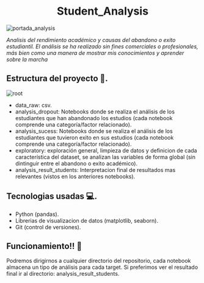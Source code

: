 <h1 align='center'>Student_Analysis</h1>

![portada_analysis](https://github.com/jarodriguezf/Student_Analysis/assets/112967594/81d74763-75b5-4517-b9d9-7f9d5e222a9c)

*Analisis del rendimiento académico y causas del abandono o exito estudiantil. El análisis se ha realizado sin fines comerciales o profesionales, más bien como una manera de mostrar mis conocimientos y aprender sobre la marcha*

## Estructura del proyecto :file_folder:.
![root](https://github.com/jarodriguezf/Student_Analysis/assets/112967594/198d3992-b5fd-4ec1-859d-84dc929e3cab)

- data_raw: csv.
- analysis_dropout: Notebooks donde se realiza el análisis de los estudiantes que han abandonado los estudios (cada notebook comprende una categoría/factor relacionado).
- analysis_sucess:  Notebooks donde se realiza el análisis de los estudiantes que tuvieron exito en sus estudios (cada notebook comprende una categoría/factor relacionado).
- exploratory: exploración general, limpieza de datos y definicion de cada característica del dataset, se analizan las variables de forma global (sin dintinguir entre el abandono o exito académico).
- analysis_result_students: Interpretacion final de resultados mas relevantes (vistos en los anteriores notebooks).

## Tecnologias usadas :computer:.

- Python (pandas).
- Librerias de visualizacion de datos (matplotlib, seaborn).
- Git (control de versiones).

## Funcionamiento!! 🚀

Podremos dirigirnos a cualquier directorio del repositorio, cada notebook almacena un tipo de análisis para cada target. Si preferimos ver el resultado final ir al directorio: analysis_result_students.

